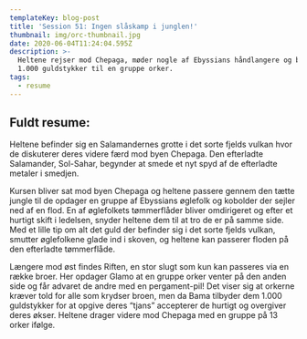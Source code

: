 ```yaml
---
templateKey: blog-post
title: 'Session 51: Ingen slåskamp i junglen!'
thumbnail: img/orc-thumbnail.jpg
date: 2020-06-04T11:24:04.595Z
description: >-
  Heltene rejser mod Chepaga, møder nogle af Ebyssians håndlangere og betaler
  1.000 guldstykker til en gruppe orker.
tags:
  - resume
---
```

## Fuldt resume:

Heltene befinder sig en Salamandernes grotte i det sorte fjelds vulkan hvor de diskuterer deres videre færd mod byen Chepaga. Den efterladte Salamander, Sol-Sahar, begynder at smede et nyt spyd af de efterladte metaler i smedjen.

Kursen bliver sat mod byen Chepaga og heltene passere gennem den tætte jungle til de opdager en gruppe af Ebyssians øglefolk og kobolder der sejler ned af en flod. En af øglefolkets tømmerflåder bliver omdirigeret og efter et hurtigt skift i ledelsen, snyder heltene dem til at tro de er på samme side. Med et lille tip om alt det guld der befinder sig i det sorte fjelds vulkan, smutter øglefolkene glade ind i skoven, og heltene kan passerer floden på den efterladte tømmerflåde.

Længere mod øst findes Riften, en stor slugt som kun kan passeres via en række broer. Her opdager Glamo at en gruppe orker venter på den anden side og får advaret de andre med en pergament-pil! Det viser sig at orkerne kræver told for alle som krydser broen, men da Bama tilbyder dem 1.000 guldstykker for at opgive deres “tjans” accepterer de hurtigt og overgiver deres økser. Heltene drager videre mod Chepaga med en gruppe på 13 orker ifølge.
